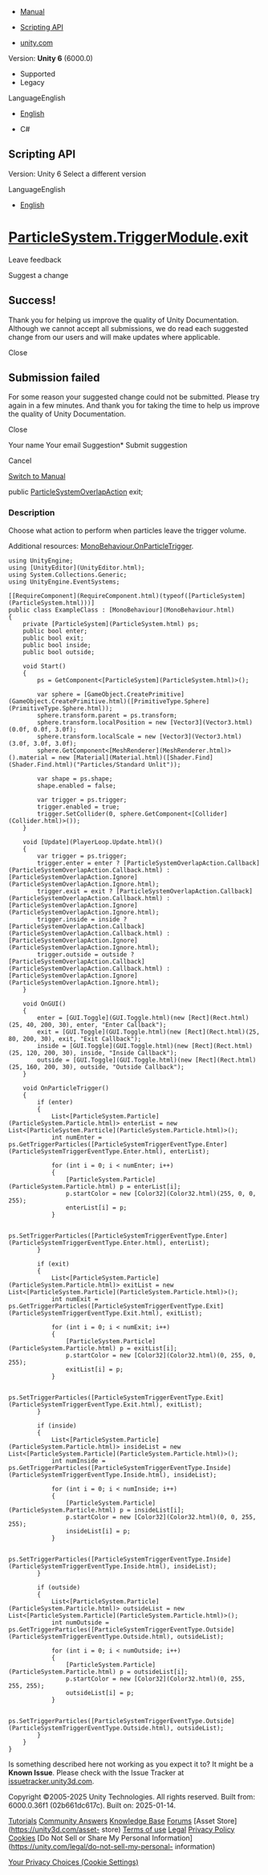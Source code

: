 [ ]()

  * [Manual](../Manual/index.html)
  * [Scripting API](../ScriptReference/index.html)

  * [unity.com](https://unity.com/)

Version: **Unity 6** (6000.0)

  * Supported
  * Legacy

LanguageEnglish

  * [English]()

  * C#

[ ](https://docs.unity3d.com)

## Scripting API

Version: Unity 6 Select a different version

LanguageEnglish

  * [English]()

#  [ParticleSystem.TriggerModule](ParticleSystem.TriggerModule.html).exit

Leave feedback

Suggest a change

## Success!

Thank you for helping us improve the quality of Unity Documentation. Although
we cannot accept all submissions, we do read each suggested change from our
users and will make updates where applicable.

Close

## Submission failed

For some reason your suggested change could not be submitted. Please <a>try
again</a> in a few minutes. And thank you for taking the time to help us
improve the quality of Unity Documentation.

Close

Your name Your email Suggestion* Submit suggestion

Cancel

[Switch to Manual](../Manual/class-ParticleSystem.html "Go to ParticleSystem
Component in the Manual")

public [ParticleSystemOverlapAction](ParticleSystemOverlapAction.html) exit;

### Description

Choose what action to perform when particles leave the trigger volume.

Additional resources:
[MonoBehaviour.OnParticleTrigger](MonoBehaviour.OnParticleTrigger.html).

    
    
    using UnityEngine;
    using [UnityEditor](UnityEditor.html);
    using System.Collections.Generic;
    using UnityEngine.EventSystems;  
      
    [[RequireComponent](RequireComponent.html)(typeof([ParticleSystem](ParticleSystem.html)))]
    public class ExampleClass : [MonoBehaviour](MonoBehaviour.html)
    {
        private [ParticleSystem](ParticleSystem.html) ps;
        public bool enter;
        public bool exit;
        public bool inside;
        public bool outside;  
      
        void Start()
        {
            ps = GetComponent<[ParticleSystem](ParticleSystem.html)>();  
      
            var sphere = [GameObject.CreatePrimitive](GameObject.CreatePrimitive.html)([PrimitiveType.Sphere](PrimitiveType.Sphere.html));
            sphere.transform.parent = ps.transform;
            sphere.transform.localPosition = new [Vector3](Vector3.html)(0.0f, 0.0f, 3.0f);
            sphere.transform.localScale = new [Vector3](Vector3.html)(3.0f, 3.0f, 3.0f);
            sphere.GetComponent<[MeshRenderer](MeshRenderer.html)>().material = new [Material](Material.html)([Shader.Find](Shader.Find.html)("Particles/Standard Unlit"));  
      
            var shape = ps.shape;
            shape.enabled = false;  
      
            var trigger = ps.trigger;
            trigger.enabled = true;
            trigger.SetCollider(0, sphere.GetComponent<[Collider](Collider.html)>());
        }  
      
        void [Update](PlayerLoop.Update.html)()
        {
            var trigger = ps.trigger;
            trigger.enter = enter ? [ParticleSystemOverlapAction.Callback](ParticleSystemOverlapAction.Callback.html) : [ParticleSystemOverlapAction.Ignore](ParticleSystemOverlapAction.Ignore.html);
            trigger.exit = exit ? [ParticleSystemOverlapAction.Callback](ParticleSystemOverlapAction.Callback.html) : [ParticleSystemOverlapAction.Ignore](ParticleSystemOverlapAction.Ignore.html);
            trigger.inside = inside ? [ParticleSystemOverlapAction.Callback](ParticleSystemOverlapAction.Callback.html) : [ParticleSystemOverlapAction.Ignore](ParticleSystemOverlapAction.Ignore.html);
            trigger.outside = outside ? [ParticleSystemOverlapAction.Callback](ParticleSystemOverlapAction.Callback.html) : [ParticleSystemOverlapAction.Ignore](ParticleSystemOverlapAction.Ignore.html);
        }  
      
        void OnGUI()
        {
            enter = [GUI.Toggle](GUI.Toggle.html)(new [Rect](Rect.html)(25, 40, 200, 30), enter, "Enter Callback");
            exit = [GUI.Toggle](GUI.Toggle.html)(new [Rect](Rect.html)(25, 80, 200, 30), exit, "Exit Callback");
            inside = [GUI.Toggle](GUI.Toggle.html)(new [Rect](Rect.html)(25, 120, 200, 30), inside, "Inside Callback");
            outside = [GUI.Toggle](GUI.Toggle.html)(new [Rect](Rect.html)(25, 160, 200, 30), outside, "Outside Callback");
        }  
      
        void OnParticleTrigger()
        {
            if (enter)
            {
                List<[ParticleSystem.Particle](ParticleSystem.Particle.html)> enterList = new List<[ParticleSystem.Particle](ParticleSystem.Particle.html)>();
                int numEnter = ps.GetTriggerParticles([ParticleSystemTriggerEventType.Enter](ParticleSystemTriggerEventType.Enter.html), enterList);  
      
                for (int i = 0; i < numEnter; i++)
                {
                    [ParticleSystem.Particle](ParticleSystem.Particle.html) p = enterList[i];
                    p.startColor = new [Color32](Color32.html)(255, 0, 0, 255);
                    enterList[i] = p;
                }  
      
                ps.SetTriggerParticles([ParticleSystemTriggerEventType.Enter](ParticleSystemTriggerEventType.Enter.html), enterList);
            }  
      
            if (exit)
            {
                List<[ParticleSystem.Particle](ParticleSystem.Particle.html)> exitList = new List<[ParticleSystem.Particle](ParticleSystem.Particle.html)>();
                int numExit = ps.GetTriggerParticles([ParticleSystemTriggerEventType.Exit](ParticleSystemTriggerEventType.Exit.html), exitList);  
      
                for (int i = 0; i < numExit; i++)
                {
                    [ParticleSystem.Particle](ParticleSystem.Particle.html) p = exitList[i];
                    p.startColor = new [Color32](Color32.html)(0, 255, 0, 255);
                    exitList[i] = p;
                }  
      
                ps.SetTriggerParticles([ParticleSystemTriggerEventType.Exit](ParticleSystemTriggerEventType.Exit.html), exitList);
            }  
      
            if (inside)
            {
                List<[ParticleSystem.Particle](ParticleSystem.Particle.html)> insideList = new List<[ParticleSystem.Particle](ParticleSystem.Particle.html)>();
                int numInside = ps.GetTriggerParticles([ParticleSystemTriggerEventType.Inside](ParticleSystemTriggerEventType.Inside.html), insideList);  
      
                for (int i = 0; i < numInside; i++)
                {
                    [ParticleSystem.Particle](ParticleSystem.Particle.html) p = insideList[i];
                    p.startColor = new [Color32](Color32.html)(0, 0, 255, 255);
                    insideList[i] = p;
                }  
      
                ps.SetTriggerParticles([ParticleSystemTriggerEventType.Inside](ParticleSystemTriggerEventType.Inside.html), insideList);
            }  
      
            if (outside)
            {
                List<[ParticleSystem.Particle](ParticleSystem.Particle.html)> outsideList = new List<[ParticleSystem.Particle](ParticleSystem.Particle.html)>();
                int numOutside = ps.GetTriggerParticles([ParticleSystemTriggerEventType.Outside](ParticleSystemTriggerEventType.Outside.html), outsideList);  
      
                for (int i = 0; i < numOutside; i++)
                {
                    [ParticleSystem.Particle](ParticleSystem.Particle.html) p = outsideList[i];
                    p.startColor = new [Color32](Color32.html)(0, 255, 255, 255);
                    outsideList[i] = p;
                }  
      
                ps.SetTriggerParticles([ParticleSystemTriggerEventType.Outside](ParticleSystemTriggerEventType.Outside.html), outsideList);
            }
        }
    }
    

Is something described here not working as you expect it to? It might be a
**Known Issue**. Please check with the Issue Tracker at
[issuetracker.unity3d.com](https://issuetracker.unity3d.com).

Copyright ©2005-2025 Unity Technologies. All rights reserved. Built from:
6000.0.36f1 (02b661dc617c). Built on: 2025-01-14.

[Tutorials](https://unity3d.com/learn) [Community
Answers](https://answers.unity3d.com) [Knowledge
Base](https://support.unity3d.com/hc/en-us)
[Forums](https://forum.unity3d.com) [Asset Store](https://unity3d.com/asset-
store) [Terms of use](https://docs.unity3d.com/Manual/TermsOfUse.html)
[Legal](https://unity.com/legal) [Privacy
Policy](https://unity.com/legal/privacy-policy)
[Cookies](https://unity.com/legal/cookie-policy) [Do Not Sell or Share My
Personal Information](https://unity.com/legal/do-not-sell-my-personal-
information)

[Your Privacy Choices (Cookie Settings)](javascript:void\(0\);)

